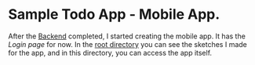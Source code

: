 # Sample Todo App - Mobile App. 

After the [Backend](../backend/) completed, I started creating the mobile app. It has the _Login page_ for now. In the [root directory](../) you can see the sketches I made for the app, and in this directory, you can access the app itself. 


